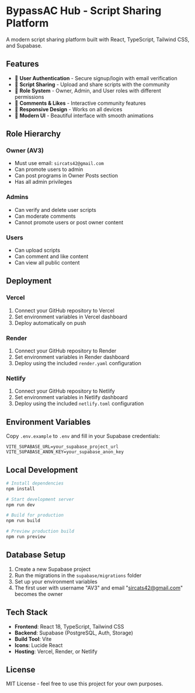 # BypassAC Hub - Script Sharing Platform

A modern script sharing platform built with React, TypeScript, Tailwind CSS, and Supabase.

## Features

- 🔐 **User Authentication** - Secure signup/login with email verification
- 📝 **Script Sharing** - Upload and share scripts with the community
- 👑 **Role System** - Owner, Admin, and User roles with different permissions
- 💬 **Comments & Likes** - Interactive community features
- 📱 **Responsive Design** - Works on all devices
- 🎨 **Modern UI** - Beautiful interface with smooth animations

## Role Hierarchy

### Owner (AV3)
- Must use email: `sircats42@gmail.com`
- Can promote users to admin
- Can post programs in Owner Posts section
- Has all admin privileges

### Admins
- Can verify and delete user scripts
- Can moderate comments
- Cannot promote users or post owner content

### Users
- Can upload scripts
- Can comment and like content
- Can view all public content

## Deployment

### Vercel
1. Connect your GitHub repository to Vercel
2. Set environment variables in Vercel dashboard
3. Deploy automatically on push

### Render
1. Connect your GitHub repository to Render
2. Set environment variables in Render dashboard
3. Deploy using the included `render.yaml` configuration

### Netlify
1. Connect your GitHub repository to Netlify
2. Set environment variables in Netlify dashboard
3. Deploy using the included `netlify.toml` configuration

## Environment Variables

Copy `.env.example` to `.env` and fill in your Supabase credentials:

```env
VITE_SUPABASE_URL=your_supabase_project_url
VITE_SUPABASE_ANON_KEY=your_supabase_anon_key
```

## Local Development

```bash
# Install dependencies
npm install

# Start development server
npm run dev

# Build for production
npm run build

# Preview production build
npm run preview
```

## Database Setup

1. Create a new Supabase project
2. Run the migrations in the `supabase/migrations` folder
3. Set up your environment variables
4. The first user with username "AV3" and email "sircats42@gmail.com" becomes the owner

## Tech Stack

- **Frontend**: React 18, TypeScript, Tailwind CSS
- **Backend**: Supabase (PostgreSQL, Auth, Storage)
- **Build Tool**: Vite
- **Icons**: Lucide React
- **Hosting**: Vercel, Render, or Netlify

## License

MIT License - feel free to use this project for your own purposes.
